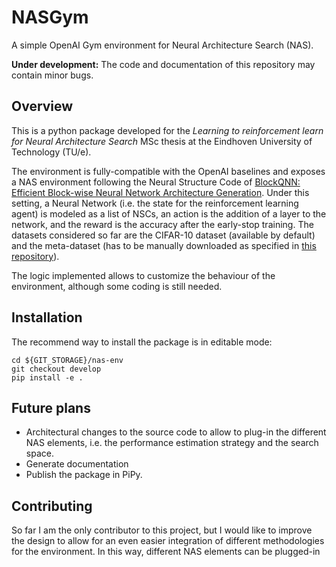 # NASGym

A simple OpenAI Gym environment for Neural Architecture Search (NAS).

**Under development:** The code and documentation of this repository may contain minor bugs.

## Overview

This is a python package developed for the *Learning to reinforcement learn for Neural Architecture Search* MSc thesis at the Eindhoven University of Technology (TU/e).

The environment is fully-compatible with the OpenAI baselines and exposes a NAS environment following the Neural Structure Code of [BlockQNN: Efficient Block-wise Neural Network Architecture Generation](https://arxiv.org/abs/1808.05584). Under this setting, a Neural Network (i.e. the state for the reinforcement learning agent) is modeled as a list of NSCs, an action is the addition of a layer to the network, and the reward is the accuracy after the early-stop training. The datasets considered so far are the CIFAR-10 dataset (available by default) and the meta-dataset (has to be manually downloaded as specified in [this repository](https://github.com/gomerudo/meta-dataset)).

The logic implemented allows to customize the behaviour of the environment, although some coding is still needed.

## Installation

The recommend way to install the package is in editable mode:

```
cd ${GIT_STORAGE}/nas-env
git checkout develop
pip install -e .
```

## Future plans

- Architectural changes to the source code to allow to plug-in the different NAS elements, i.e. the performance estimation strategy and the search space.
- Generate documentation
- Publish the package in PiPy.

## Contributing

So far I am the only contributor to this project, but I would like to improve the design to allow for an even easier integration of different methodologies for the environment. In this way, different NAS elements can be plugged-in 